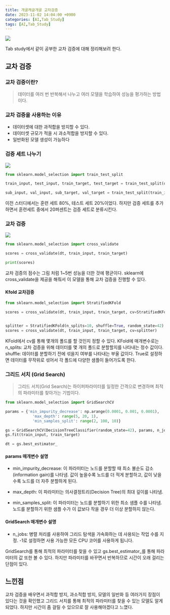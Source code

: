 ```yaml
---
title: 개굴캐글개굴 교차검증
date: 2023-11-02 14:04:00 +0900
categories: [AI,Tab_Study]
tags: [AI,Tab_Study]
---
```


![](https://velog.velcdn.com/images/acadias12/post/358c7f7f-00ec-4dd7-99a4-183615838474/image.png)

Tab study에서 같이 공부한 교차 검증에 대해 정리해보려 한다.


## 교차 검증

### 교차 검증이란?
>데이터를 여러 번 반복해서 나누고 여러 모델을 학습하여 성능을 평가하는 방법이다.

### 교차 검증을 사용하는 이유

+ 데이터셋에 대한 과적합을 방지할 수 있다.
+ 데이터셋 규모가 적을 시 과소적합을 방지할 수 있다.
+ 일반화된 모델 생성이 가능하다

### 검증 세트 나누기

![](https://velog.velcdn.com/images/acadias12/post/d531eeaf-88ac-40d4-be64-afdb65ec9fe0/image.png)

```python
from sklearn.model_selection import train_test_split

train_input, test_input, train_target, test_target = train_test_split(data, target, test_size=0.2, random_state=42)

sub_input, val_input, sub_target, val_target = train_test_split(train_input, train_target, test_size=0.2, random_state=42)
```

이전 스터디에서는 훈련 세트 80%, 테스트 세트 20%이었다. 하지만 검증 세트를 추가하면서 훈련세트 중에서 20퍼센트는 검증 세트로 분류시킨다.

### 교차 검증

<img src = "https://velog.velcdn.com/images/acadias12/post/e6b0e1b6-6dcc-4628-8747-53dd2cd452a0/image.png">

```python
from sklearn.model_selection import cross_validate

scores = cross_validate(dt, train_input, train_target)

print(scores)
```
교차 검증의 점수는 그림 처럼 1~5번 성능을 더한 것에 평균이다. sklearn에 cross_validate을 제공을 해줘서 이 모델을 통해 교차 검증을 진행할 수 있다.

#### Kfold 교차검증

```python
from sklearn.model_selection import StratifiedKFold

scores = cross_validate(dt, train_input, train_target, cv=StratifiedKFold())


splitter = StratifiedKFold(n_splits=10, shuffle=True, random_state=42)
scores = cross_validate(dt, train_input, train_target, cv=splitter)
```
KFold에서 cv를 통해 몇개의 폴드를 할 것인지 정할 수 있다. KFold에 매개변수로는 n_splits: 교차 검증을 위해 데이터를 몇 개의 폴드로 분할할지를 나타내는 정수 값이다. shuffle: 데이터를 분할하기 전에 섞을지 여부를 나타내는 부울 값이다. True로 설정하면 데이터를 무작위로 섞어서 각 폴드에 다양한 샘플이 들어가도록 한다.

### 그리드 서치 (Grid Search)

>그리드 서치(Grid Search)는 하이퍼파라미터를 일정한 간격으로 변경하며 최적의 파라미터를 찾아가는 기법이다.

```python
from sklearn.model_selection import GridSearchCV

params = {'min_impurity_decrease': np.arange(0.0001, 0.001, 0.0001),
            'max_depth': range(5, 20, 1),
            'min_samples_split': range(2, 100, 10)}

gs = GridSearchCV(DecisionTreeClassifier(random_state=42), params, n_jobs=-1)
gs.fit(train_input, train_target)

dt = gs.best_estimator_
```

#### params 매개변수 설명

+ min_impurity_decrease: 이 파라미터는 노드를 분할할 때 최소 불순도 감소(information gain)를 나타냄. 값이 높을수록 노드를 더 적게 분할하고, 값이 낮을수록 노드를 더 자주 분할하게 된다.

+ max_depth: 이 파라미터는 의사결정트리(Decision Tree)의 최대 깊이를 나타냄.

+ min_samples_split: 이 파라미터는 노드를 분할하기 위한 최소 샘플 수를 나타냄. 노드를 분할하기 위한 샘플 수가 이 값보다 작을 경우 더 이상 분할하지 않는다.

#### GridSearch 매개변수 설명

+ n_jobs: 병렬 처리를 사용하여 그리드 탐색을 가속화하는 데 사용되는 작업 수를 지정. -1로 설정하면 사용 가능한 모든 CPU 코어를 사용하게 됩니다.

GridSearch를 통해 최적의 파라미터를 찾을 수 있고 gs.best_estimator_를 통해 파라미터의 값 또한 볼 수 있다. 하지만 파라미터를 바꾸면서 반복하므로 시간이 오래 걸리는 단점이 있다.


## 느낀점
교차 검증을 배우면서 과적합 방지, 과소적합 방지, 모델의 일반화 등 여러가지 장점이 있다는 것을 확인했고 그리드 서치를 통해 최적의 파라미터를 찾을 수 있는 모델도 알게 되었다. 하지만 시간이 좀 걸릴 수 있으므로 잘 사용해야겠다고 느꼈다.